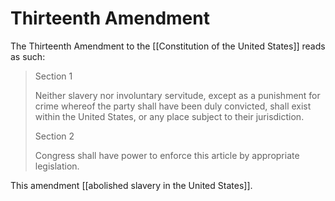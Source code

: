 # Thirteenth Amendment

The Thirteenth Amendment to the [[Constitution of the United States]] reads as such:

> Section 1
> 
> Neither slavery nor involuntary servitude, except as a punishment for crime whereof the party shall have been duly convicted, shall exist within the United States, or any place subject to their jurisdiction.
> 
> Section 2
> 
> Congress shall have power to enforce this article by appropriate legislation.

This amendment [[abolished slavery in the United States]].


